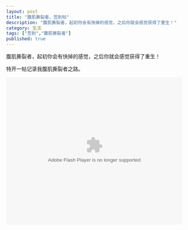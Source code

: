 ```yaml
---
layout: post
title: "腹肌撕裂者，签到帖"
description: "腹肌撕裂者，起初你会有快掉的感觉，之后你就会感觉获得了重生！"
category: 生活
tags: ["签到","腹肌撕裂者"]
published: true
---
```


腹肌撕裂者，起初你会有快掉的感觉，之后你就会感觉获得了重生！

特开一帖记录我腹肌撕裂者之路。

<embed src="http://player.youku.com/player.php/sid/XMzg4ODIyMDEy/v.swf" allowFullScreen="true" quality="high" width="480" height="400" align="middle" allowScriptAccess="always" type="application/x-shockwave-flash"/>